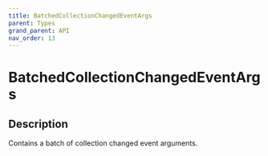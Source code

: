 ```yaml
---
title: BatchedCollectionChangedEventArgs
parent: Types
grand_parent: API
nav_order: 13
---
```


# BatchedCollectionChangedEventArgs

## Description

Contains a batch of collection changed event arguments.

